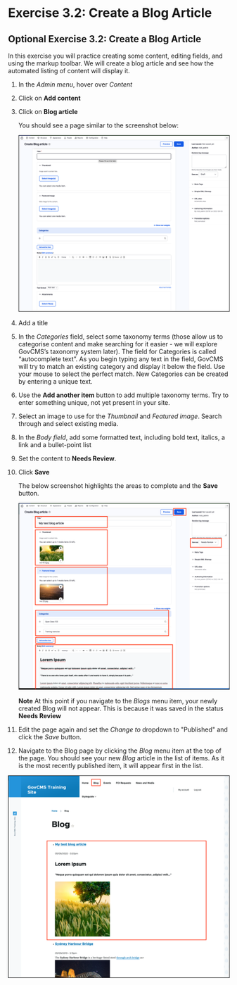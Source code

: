 # Exercise 3.2: Create a Blog Article

## Optional Exercise 3.2: Create a Blog Article

In this exercise you will practice creating some content, editing fields, and using the markup toolbar. We will create a blog article and see how the automated listing of content will display it.

1. In the _Admin menu_, hover over _Content_
2. Click on **Add content**
3. Click on **Blog article**

    You should see a page similar to the screenshot below:
    
    ![](../.gitbook/assets/Exercise-3-2-Blog-1.png)
    
4. Add a title
5. In the _Categories_ field, select some taxonomy terms \(those allow us to categorise content and make searching for it easier - we will explore GovCMS’s taxonomy system later\). The field for Categories is called “autocomplete text”. As you begin typing any text in the field, GovCMS will try to match an existing category and display it below the field. Use your mouse to select the perfect match. New Categories can be created by entering a unique text.
6. Use the **Add another item** button to add multiple taxonomy terms. Try to enter something unique, not yet present in your site.
7. Select an image to use for the _Thumbnail_ and _Featured image_. Search through and select existing media.
8. In the _Body field_, add some formatted text, including bold text, italics, a link and a bullet-point list
9. Set the content to **Needs Review**.
10. Click **Save**

       The below screenshot highlights the areas to complete and the **Save** button.
       
    ![](../.gitbook/assets/Exercise-3-2-Blog-2.png)

    **Note** At this point if you navigate to the _Blogs_ menu item, your newly created Blog will not appear. This is because it was saved in the status **Needs Review**
    
11. Edit the page again and set the _Change to_ dropdown to "Published" and click the _Save_ button.
12. Navigate to the Blog page by clicking the _Blog_ menu item at the top of the page. You should see your new _Blog_ article in the list of items. As it is the most recently published item, it will appear first in the list.

![](../.gitbook/assets/Exercise-3-2-Blog-3.png)

